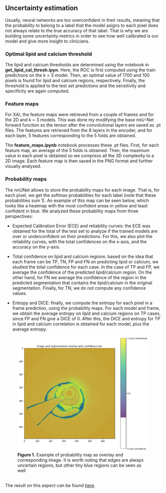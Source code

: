 ## Uncertainty estimation

Usually, neural networks are too overconfident in their results, meaning that the probability to belong to a label that the model asigns to each pixel does not always relate to the true accuracy of that label. That is why we are building some uncertainty metrics in order to see how well calibrated is our model and give more insight to clinicians. 

### Optimal lipid and calcium threshold

The lipid and calcium thresholds are determined using the notebook in **get_lipid_cal_thresh.ipyn**. Here, the ROC is first computed using the train predictions on the k = 3 model. Then, an optimal value of 1700 and 100 pixels is found for lipid and calcium regions, respectively. Finally, the threshold is applied to the test set predictions and the sensitivity and specificity are again computed.

### Feature maps

For XAI, the feature maps were retrieved from a couple of frames and for the 2D and k = 3 models. This was done my modifying the base nnU-Net forward function so the tensor after the convolutional layers are saved as .pt files. The features are retrieved from the 8 layers in the encoder, and for each layer, 5 features corresponding to the 5 folds are obtained.

The **feature_maps.ipynb** notebook processes these .pt files. First, for each feature map, an average of the 5 folds is obtained. Then, the maximum value in each pixel is obtained so we compress all the 3D complexity to a 2D image. Each feature map is then saved in the PNG format and further visually analysed.

### Probability maps

The nnUNet allows to store the probability maps for each image. That is, for each pixel, we get the softmax probabilities for each label (note that these probabilities sum 1). An example of this map can be seen below, which looks like a heatmap with the most confident areas in yellow and least confident in blue. We analyzed these probability maps from three perspectives:

- Expected Calibration Error (ECE) and reliability curves: the ECE was obtained for the total of the test set to analyze if the trained models are over or underconfident on their predictions. For this, we also plot the reliability curves, with the total confidences on the x-axis, and the accuracy on the y-axis.

- Total confidence on lipid and calcium regions: based on the idea that each frame can be TP, TN, FP and FN on predicting lipid or calcium, we studied the total confidence for each case. In the case of TP and FP, we average the confidence of the predicted lipid/calcium region. On the other hand, for FN we average the confidence of the region in the predicted segmentation that contains the lipid/calcium in the original segmentation. Finally, for TN, we do not compute any confidence values.

- Entropy and DICE: finally, we compute the entropy for each pixel in a frame prediction, using the probability maps. For each model and frame, we obtain the average entropy on lipid and calcium regions on TP cases, since FP and FN give a DICE of 0. After this, the DICE and entropy for TP in lipid and calcium correlation is obtained for each model, plus the average entropy. 

<!-- ![Figure 1. Example of probability map as overlay and corresponding image. It is worth noting that edges are always uncertain regions, but other tiny blue regions can be seen as well](/assets/prob_map.png) -->

<figure>
    <img src="/assets/prob_map.png" alt="missing" />
    <figcaption>
        <strong>Figure 1.</strong> Example of probability map as overlay and corresponding image. It is worth noting that edges are always uncertain regions, but other tiny blue regions can be seen as well
    </figcaption>
</figure>

<br>The result on this aspect can be found [here](/info_files/uncertainty/).